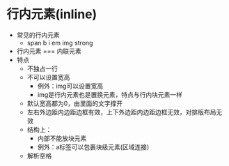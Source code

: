 # 行内元素(inline)

* 常见的行内元素
  * span  b  i  em  img  strong
* 行内元素 === 内联元素
* 特点
  * 不独占一行
  * 不可以设置宽高
    * 例外：img可以设置宽高
    * img是行内元素也是置换元素，特点与行内块元素一样
  * 默认宽高都为0，由里面的文字撑开
  * 左右外边距内边距边框有效，上下外边距内边距边框无效，对排版布局无效
  * 结构上：
    * 内部不能放块元素
    * 例外：a标签可以包裹块级元素(区域连接)
  * 解析空格